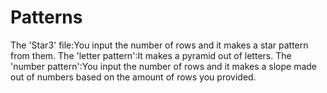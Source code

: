 # Patterns
The 'Star3' file:You input the number of rows and it makes a star pattern from them.
The 'letter pattern':It makes a pyramid out of letters.
The 'number pattern':You input the number of rows and it makes a slope made out of numbers based on the amount of rows you provided.
